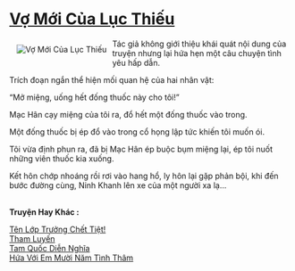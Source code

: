 <a href="https://utruyen.com/truyen/vo-moi-cua-luc-thieu/18962/" title="Vợ Mới Của Lục Thiếu"><h1>Vợ Mới Của Lục Thiếu</h1></a><div style="display:table"><img align="right" style="float: left; padding: 10px;" src="https://utruyen.com/images/story/200x260/vo-moi-cua-luc-thieu.jpg" alt="Vợ Mới Của Lục Thiếu">Tác giả không giới thiệu khái quát nội dung của truyện nhưng lại hứa hẹn một câu chuyện tình yêu hấp dẫn.<p></p>Trích đoạn ngắn thể hiện mối quan hệ của hai nhân vật:<p></p>“Mở miệng, uống hết đống thuốc này cho tôi!”<p></p>Mạc Hân cạy miệng của tôi ra, đổ hết một đống thuốc vào trong.<p></p>Một đống thuốc bị ép đổ vào trong cổ họng lập tức khiến tôi muốn ói.<p></p>Tôi vừa định phun ra, đã bị Mạc Hân ép buộc bụm miệng lại, ép tôi nuốt những viên thuốc kia xuống.<p></p>Kết hôn chớp nhoáng rồi rơi vào hang hổ, ly hôn lại gặp phản bội, khi đến bước đường cùng, Ninh Khanh lên xe của một người xa lạ...</div><p><br><b>Truyện Hay Khác :</b></p><a href="https://utruyen.com/truyen/ten-lop-truong-chet-tiet/19296/" alt="Tên Lớp Trưởng Chết Tiệt!">Tên Lớp Trưởng Chết Tiệt!</a><br/><a href="https://github.com/quanluxury/ngontinhhot/tree/master/truyenhay/19300/" alt="Tham Luyến">Tham Luyến</a><br/><a href="https://github.com/quanluxury/ngontinhhot/tree/master/truyenhay/21593/" alt="Tam Quốc Diễn Nghĩa">Tam Quốc Diễn Nghĩa</a><br/><a href="https://github.com/quanluxury/ngontinhhot/tree/master/truyenhay/19100/" alt="Hứa Với Em Mười Năm Tình Thâm">Hứa Với Em Mười Năm Tình Thâm</a><br/>